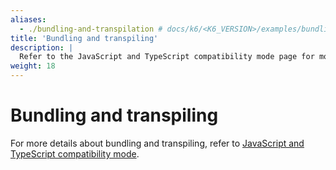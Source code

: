 ```yaml
---
aliases:
  - ./bundling-and-transpilation # docs/k6/<K6_VERSION>/examples/bundling-and-transpilation
title: 'Bundling and transpiling'
description: |
  Refer to the JavaScript and TypeScript compatibility mode page for more details on how to use TypeScript with k6
weight: 18
---
```


# Bundling and transpiling

For more details about bundling and transpiling, refer to [JavaScript and TypeScript compatibility mode](https://grafana.com/docs/k6/<K6_VERSION>/using-k6/javascript-typescript-compatibility-mode/).
